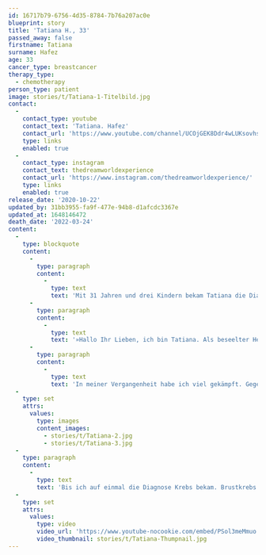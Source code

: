```yaml
---
id: 16717b79-6756-4d35-8784-7b76a207ac0e
blueprint: story
title: 'Tatiana H., 33'
passed_away: false
firstname: Tatiana
surname: Hafez
age: 33
cancer_type: breastcancer
therapy_type:
  - chemotherapy
person_type: patient
image: stories/t/Tatiana-1-Titelbild.jpg
contact:
  -
    contact_type: youtube
    contact_text: 'Tatiana. Hafez'
    contact_url: 'https://www.youtube.com/channel/UCOjGEK8Ddr4wLUKsovhsmDQ'
    type: links
    enabled: true
  -
    contact_type: instagram
    contact_text: thedreamworldexperience
    contact_url: 'https://www.instagram.com/thedreamworldexperience/'
    type: links
    enabled: true
release_date: '2020-10-22'
updated_by: 31bb3955-fa9f-477e-94b8-d1afcdc3367e
updated_at: 1648146472
death_date: '2022-03-24'
content:
  -
    type: blockquote
    content:
      -
        type: paragraph
        content:
          -
            type: text
            text: 'Mit 31 Jahren und drei Kindern bekam Tatiana die Diagnose Brustkrebs. Heute geht es ihr gut: so gut, dass sie seit März mit ihrer Familie auf Weltreise ist. Da kann man nur sagen: ›Hut ab!‹'
      -
        type: paragraph
        content:
          -
            type: text
            text: '»Hallo Ihr Lieben, ich bin Tatiana. Als beseelter Herzensmensch bin ich voller Lebensfreude, Kreativität und Forschungsdrang. Mein Weg ist, das Leben und das Menschsein in all seinen Facetten spielerisch zu entdecken und meine Erkenntnisse mit der Welt zu teilen.'
      -
        type: paragraph
        content:
          -
            type: text
            text: 'In meiner Vergangenheit habe ich viel gekämpft. Gegen Krankheiten, gegen mich selbst, gegen meine Intuition. Ich habe mich gewehrt auf meine innere Stimme zu hören, die mir sagte, dass ich nicht das Leben lebte, dass ich wirklich wollte. Ich war gefangen in einem Mindset, das mich konstant Höchstleistungen erbringen und gleichzeitig meine Bedürfnisse ignorieren ließ.'
  -
    type: set
    attrs:
      values:
        type: images
        content_images:
          - stories/t/Tatiana-2.jpg
          - stories/t/Tatiana-3.jpg
  -
    type: paragraph
    content:
      -
        type: text
        text: 'Bis ich auf einmal die Diagnose Krebs bekam. Brustkrebs. Mit 31. Als Mutter von drei Kindern. Was zunächst ein Schock war, wurde überraschenderweise letztendlich zu meiner Befreiung. Denn ich ließ endlich los. Schaute nach innen, fand mein authentisches Ich und gehe seitdem wieder mutig und mit Lebensfreude meinen Weg. Ich nehme meinen Weg an, mit all seinen Höhen und Tiefen. Ich nehme mich an. Ich habe tief in meinem Unterbewusstsein realisiert und verankert, dass meine vergangenen Lebenserfahrungen mich zwar zu dem Menschen gemacht haben, der ich heute bin, sie aber nicht meine Zukunft bestimmen müssen. Wir haben jeden Tag die Wahl, ob wir uns auf unsere Probleme oder auf unsere Potenziale konzentrieren wollen. Wir können unsere Vergangenheit sowie alte Glaubenssätze transformieren und neue Wege gehen. So wird aus einer vermeintlichen Schwäche, innere Stärke und wir können endlich loslassen, atmen, genießen, aus dem Herzen heraus lachen, tanzen, eben das Leben mit all seinen Facetten feiern!«'
  -
    type: set
    attrs:
      values:
        type: video
        video_url: 'https://www.youtube-nocookie.com/embed/PSol3meMmuo'
        video_thumbnail: stories/t/Tatiana-Thumpnail.jpg
---
```

